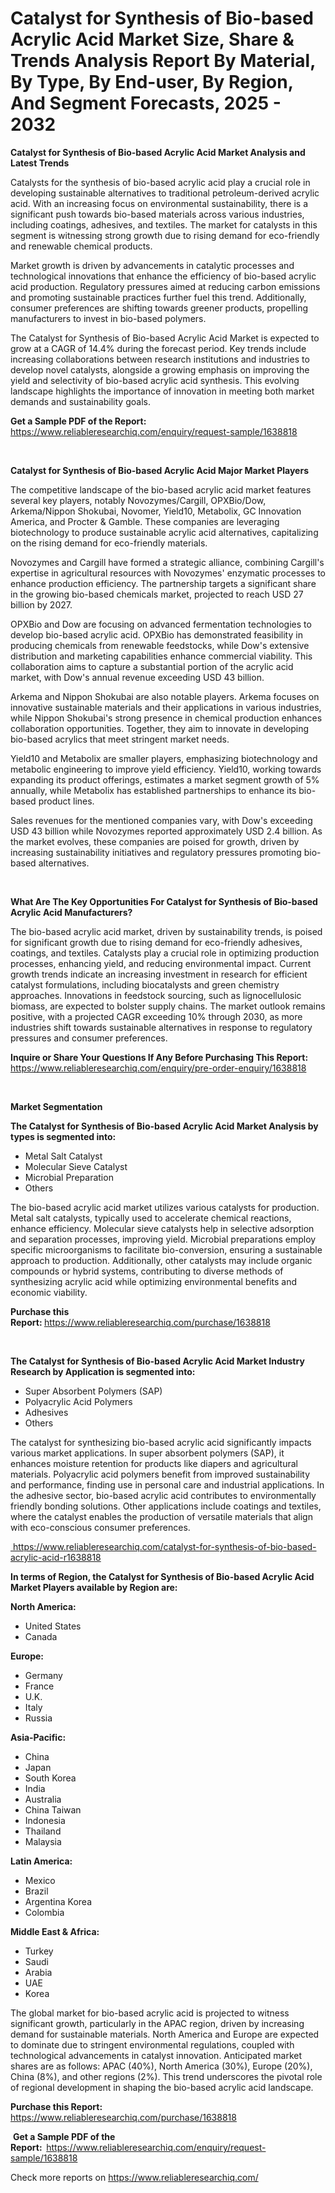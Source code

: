 <p><h1>Catalyst for Synthesis of Bio-based Acrylic Acid Market Size, Share & Trends Analysis Report By Material, By Type, By End-user, By Region, And Segment Forecasts, 2025 - 2032</h1></p><p><strong>Catalyst for Synthesis of Bio-based Acrylic Acid Market Analysis and Latest Trends</strong></p>
<p><p>Catalysts for the synthesis of bio-based acrylic acid play a crucial role in developing sustainable alternatives to traditional petroleum-derived acrylic acid. With an increasing focus on environmental sustainability, there is a significant push towards bio-based materials across various industries, including coatings, adhesives, and textiles. The market for catalysts in this segment is witnessing strong growth due to rising demand for eco-friendly and renewable chemical products.</p><p>Market growth is driven by advancements in catalytic processes and technological innovations that enhance the efficiency of bio-based acrylic acid production. Regulatory pressures aimed at reducing carbon emissions and promoting sustainable practices further fuel this trend. Additionally, consumer preferences are shifting towards greener products, propelling manufacturers to invest in bio-based polymers.</p><p>The Catalyst for Synthesis of Bio-based Acrylic Acid Market is expected to grow at a CAGR of 14.4% during the forecast period. Key trends include increasing collaborations between research institutions and industries to develop novel catalysts, alongside a growing emphasis on improving the yield and selectivity of bio-based acrylic acid synthesis. This evolving landscape highlights the importance of innovation in meeting both market demands and sustainability goals.</p></p>
<p><strong>Get a Sample PDF of the Report:&nbsp;</strong> <a href="https://www.reliableresearchiq.com/enquiry/request-sample/1638818?utm_campaign=3296&utm_medium=2&utm_source=Github&utm_content=ia&utm_term=23032025&utm_id=catalyst-for-synthesis-of-bio-based-acrylic-acid">https://www.reliableresearchiq.com/enquiry/request-sample/1638818</a></p>
<p>&nbsp;</p>
<p><strong>Catalyst for Synthesis of Bio-based Acrylic Acid Major Market Players</strong></p>
<p><p>The competitive landscape of the bio-based acrylic acid market features several key players, notably Novozymes/Cargill, OPXBio/Dow, Arkema/Nippon Shokubai, Novomer, Yield10, Metabolix, GC Innovation America, and Procter & Gamble. These companies are leveraging biotechnology to produce sustainable acrylic acid alternatives, capitalizing on the rising demand for eco-friendly materials.</p><p>Novozymes and Cargill have formed a strategic alliance, combining Cargill's expertise in agricultural resources with Novozymes' enzymatic processes to enhance production efficiency. The partnership targets a significant share in the growing bio-based chemicals market, projected to reach USD 27 billion by 2027.</p><p>OPXBio and Dow are focusing on advanced fermentation technologies to develop bio-based acrylic acid. OPXBio has demonstrated feasibility in producing chemicals from renewable feedstocks, while Dow's extensive distribution and marketing capabilities enhance commercial viability. This collaboration aims to capture a substantial portion of the acrylic acid market, with Dow's annual revenue exceeding USD 43 billion.</p><p>Arkema and Nippon Shokubai are also notable players. Arkema focuses on innovative sustainable materials and their applications in various industries, while Nippon Shokubai's strong presence in chemical production enhances collaboration opportunities. Together, they aim to innovate in developing bio-based acrylics that meet stringent market needs.</p><p>Yield10 and Metabolix are smaller players, emphasizing biotechnology and metabolic engineering to improve yield efficiency. Yield10, working towards expanding its product offerings, estimates a market segment growth of 5% annually, while Metabolix has established partnerships to enhance its bio-based product lines.</p><p>Sales revenues for the mentioned companies vary, with Dow's exceeding USD 43 billion while Novozymes reported approximately USD 2.4 billion. As the market evolves, these companies are poised for growth, driven by increasing sustainability initiatives and regulatory pressures promoting bio-based alternatives.</p></p>
<p>&nbsp;</p>
<p><strong>What Are The Key Opportunities For Catalyst for Synthesis of Bio-based Acrylic Acid Manufacturers?</strong></p>
<p><p>The bio-based acrylic acid market, driven by sustainability trends, is poised for significant growth due to rising demand for eco-friendly adhesives, coatings, and textiles. Catalysts play a crucial role in optimizing production processes, enhancing yield, and reducing environmental impact. Current growth trends indicate an increasing investment in research for efficient catalyst formulations, including biocatalysts and green chemistry approaches. Innovations in feedstock sourcing, such as lignocellulosic biomass, are expected to bolster supply chains. The market outlook remains positive, with a projected CAGR exceeding 10% through 2030, as more industries shift towards sustainable alternatives in response to regulatory pressures and consumer preferences.</p></p>
<p><strong>Inquire or Share Your Questions If Any Before Purchasing This Report:</strong> <a href="https://www.reliableresearchiq.com/enquiry/pre-order-enquiry/1638818?utm_campaign=3296&utm_medium=2&utm_source=Github&utm_content=ia&utm_term=23032025&utm_id=catalyst-for-synthesis-of-bio-based-acrylic-acid">https://www.reliableresearchiq.com/enquiry/pre-order-enquiry/1638818</a></p>
<p>&nbsp;</p>
<p><strong>Market Segmentation</strong></p>
<p><strong>The Catalyst for Synthesis of Bio-based Acrylic Acid Market Analysis by types is segmented into:</strong></p>
<p><ul><li>Metal Salt Catalyst</li><li>Molecular Sieve Catalyst</li><li>Microbial Preparation</li><li>Others</li></ul></p>
<p><p>The bio-based acrylic acid market utilizes various catalysts for production. Metal salt catalysts, typically used to accelerate chemical reactions, enhance efficiency. Molecular sieve catalysts help in selective adsorption and separation processes, improving yield. Microbial preparations employ specific microorganisms to facilitate bio-conversion, ensuring a sustainable approach to production. Additionally, other catalysts may include organic compounds or hybrid systems, contributing to diverse methods of synthesizing acrylic acid while optimizing environmental benefits and economic viability.</p></p>
<p><strong>Purchase this Report:&nbsp;</strong><a href="https://www.reliableresearchiq.com/purchase/1638818?utm_campaign=3296&utm_medium=2&utm_source=Github&utm_content=ia&utm_term=23032025&utm_id=catalyst-for-synthesis-of-bio-based-acrylic-acid">https://www.reliableresearchiq.com/purchase/1638818</a></p>
<p>&nbsp;</p>
<p><strong>The Catalyst for Synthesis of Bio-based Acrylic Acid Market Industry Research by Application is segmented into:</strong></p>
<p><ul><li>Super Absorbent Polymers (SAP)</li><li>Polyacrylic Acid Polymers</li><li>Adhesives</li><li>Others</li></ul></p>
<p><p>The catalyst for synthesizing bio-based acrylic acid significantly impacts various market applications. In super absorbent polymers (SAP), it enhances moisture retention for products like diapers and agricultural materials. Polyacrylic acid polymers benefit from improved sustainability and performance, finding use in personal care and industrial applications. In the adhesive sector, bio-based acrylic acid contributes to environmentally friendly bonding solutions. Other applications include coatings and textiles, where the catalyst enables the production of versatile materials that align with eco-conscious consumer preferences.</p></p>
<p><a href="https://www.reliableresearchiq.com/catalyst-for-synthesis-of-bio-based-acrylic-acid-r1638818?utm_campaign=3296&utm_medium=2&utm_source=Github&utm_content=ia&utm_term=23032025&utm_id=catalyst-for-synthesis-of-bio-based-acrylic-acid">&nbsp;https://www.reliableresearchiq.com/catalyst-for-synthesis-of-bio-based-acrylic-acid-r1638818</a></p>
<p><strong>In terms of Region, the Catalyst for Synthesis of Bio-based Acrylic Acid Market Players available by Region are:</strong></p>
<p>
    <p> <strong> North America: </strong>
        <ul>
            <li>United States</li>
            <li>Canada</li>
        </ul>
        </p> 
    <p> <strong> Europe: </strong>
        <ul>
            <li>Germany</li>
            <li>France</li>
            <li>U.K.</li>
            <li>Italy</li>
            <li>Russia</li>
        </ul>
        </p> 
    <p> <strong> Asia-Pacific: </strong>
        <ul>
            <li>China</li>
            <li>Japan</li>
            <li>South Korea</li>
            <li>India</li>
            <li>Australia</li>
            <li>China Taiwan</li>
            <li>Indonesia</li>
            <li>Thailand</li>
            <li>Malaysia</li>
        </ul>
        </p> 
    <p> <strong> Latin America: </strong>
        <ul>
            <li>Mexico</li>
            <li>Brazil</li>
            <li>Argentina Korea</li>
            <li>Colombia</li>
        </ul>
        </p> 
    <p> <strong> Middle East & Africa: </strong>
        <ul>
            <li>Turkey</li>
            <li>Saudi</li>
            <li>Arabia</li>
            <li>UAE</li>
            <li>Korea</li>
        </ul>
    </p>
    </p>
<p><p>The global market for bio-based acrylic acid is projected to witness significant growth, particularly in the APAC region, driven by increasing demand for sustainable materials. North America and Europe are expected to dominate due to stringent environmental regulations, coupled with technological advancements in catalyst innovation. Anticipated market shares are as follows: APAC (40%), North America (30%), Europe (20%), China (8%), and other regions (2%). This trend underscores the pivotal role of regional development in shaping the bio-based acrylic acid landscape.</p></p>
<p><strong>Purchase this Report: </strong><a href="https://www.reliableresearchiq.com/purchase/1638818?utm_campaign=3296&utm_medium=2&utm_source=Github&utm_content=ia&utm_term=23032025&utm_id=catalyst-for-synthesis-of-bio-based-acrylic-acid">https://www.reliableresearchiq.com/purchase/1638818</a></p>
<p>&nbsp;<strong>Get a Sample PDF of the Report:&nbsp;&nbsp;</strong><a href="https://www.reliableresearchiq.com/enquiry/request-sample/1638818?utm_campaign=3296&utm_medium=2&utm_source=Github&utm_content=ia&utm_term=23032025&utm_id=catalyst-for-synthesis-of-bio-based-acrylic-acid">https://www.reliableresearchiq.com/enquiry/request-sample/1638818</a></p>
<p><strong></strong></p>
<p>Check more reports on <a href="https://www.reliableresearchiq.com/?utm_campaign=3296&utm_medium=2&utm_source=Github&utm_content=ia&utm_term=23032025&utm_id=catalyst-for-synthesis-of-bio-based-acrylic-acid">https://www.reliableresearchiq.com/</a></p>